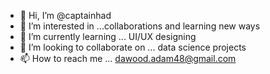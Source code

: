 - 👋 Hi, I’m @captainhad
- 👀 I’m interested in ...collaborations and learning new ways
- 🌱 I’m currently learning ... UI/UX designing
- 💞️ I’m looking to collaborate on ... data science projects
- 📫 How to reach me ... dawood.adam48@gmail.com

<!---
captainhad/captainhad is a ✨ special ✨ repository because its `README.md` (this file) appears on your GitHub profile.
You can click the Preview link to take a look at your changes.
--->
